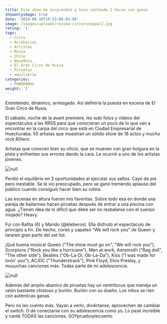 ```yaml
---
title: Este show me sorprendió y tuvo cantando 2 horas con ganas
showonlyimage: true
date: '2019-09-16T10:53:00-03:00'
image: /images/uploads/review-circorusoppal2.jpg
rating: '1'
tags:
  - Circo
  - Acrobacias
  - Artistas
  - Rusia
  - Chile
  - Novedoso
  - El Gran Circo de Rusia
  - Piruetas
  - equilibrio
categories:
  - PANORAMAS
weight: '1'
---
```

Entretenido, dinámico, arriesgado. Así definiría la puesta en escena de El Gran Circo de Rusia.

El sábado, noche de la avant premiere, les subí fotos y videos del espectáculos a las RRSS para que conocieran un poco de lo que van a encontrar en la carpa del circo que está en Ciudad Empresarial de Huechuraba: 50 artistas que muestran un sólido show de 18 actos y mucho rock 80tero.

Artistas que conocen bien su oficio, que se mueven con gran holgura en la pista y enfrentan sus errores dando la cara. Le ocurrió a uno de los artistas jóvenes.

![null](/images/uploads/review-circoruso22.jpg)

Perdió el equilibrio en 3 oportunidades al ejecutar sus saltos. Cayó de pie pero inestable. Se le vio preocupado, pero se ganó tremendo aplauso del público cuando consiguió hacer bien su rutina.

Las escenas en altura fueron mis favoritas. Sobre todo esa en donde una pareja de bailarines hacen piruetas después de entrar a una piscina con agua. ¿Tienen idea de lo difícil que debe ser no resbalarse con el cuerpo mojado? Heavy.

Fui con Rafita (6) y Marido (@kleberos). Ella disfrutó el espectáculo de principio a fin. De hecho, coreó y zapateó “We will rock you” de Queen y tarareó gran parte del set list.

¡Qué buena música! Queen ("The show must go on", "We will rock you"), Scorpions ("Rock you like a hurricane"), Men at work, Aeromsith ("Rag doll", "The other side"), Beatles ("Ob-La-Di, Ob-La-Da"), Kiss ("I was made for lovin' you"), AC/DC ("Thunderstrack"), Pink Floyd, Elvis Presley, y muuuchas canciones más. Todas parte de mi adolescencia. 

![null](/images/uploads/review-circoruso33.jpg)

Además del amplio abanico de piruetas hay un ventrílocuo que maneja un ratón bastante chistoso y burlón. Burlón con su dueño. Los niños se ríen con auténticas ganas.

Pero no les cuento más. Vayan a verlo, diviértanse, aprovechen de cambiar el switch. O de conectarse con su adolescencia como yo. Lo pasé increíble y canté TODAS las canciones. SOYprueboytecuento
